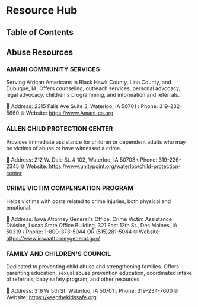 # Resource Hub

## Table of Contents

## Abuse Resources

### AMANI COMMUNITY SERVICES
Serving African Americans in Black Hawk County, Linn County, and Dubuque, IA.
Offers counseling, outreach services, personal advocacy, legal advocacy,
children's programming, and information and referrals.

📍 Address: 2315 Falls Ave Suite 3, Waterloo, IA 50701
📞 Phone: 319-232-5660
🌐 Website: https://www.Amani-cs.org 

### ALLEN CHILD PROTECTION CENTER
Provides immediate assistance for children or dependent adults who may be
victims of abuse or have witnessed a crime.

📍 Address: 212 W. Dale St. # 102, Waterloo, IA 50703
📞 Phone: 319-226-2345
🌐 Website: https://www.unitypoint.org/waterloo/child-protection-center

### CRIME VICTIM COMPENSATION PROGRAM
Helps victims with costs related to crime injuries, both physical and emotional.

📍 Address: Iowa Attorney General's Office, Crime Victim Assistance Division,
Lucas State Office Building, 321 East 12th St., Des Moines, IA 50319
📞 Phone: 1-800-373-5044 OR (515)281-5044
🌐 Website: https://www.iowaattorneygeneral.gov/ 

### FAMILY AND CHILDREN'S COUNCIL
Dedicated to preventing child abuse and strengthening families. Offers parenting
education, sexual abuse prevention education, coordinated intake of referrals,
baby safety program, and other resources.

📍 Address: 316 W 5th St. Waterloo, IA 50701
📞 Phone: 319-234-7600
🌐 Website: https://keepthekidssafe.org   
